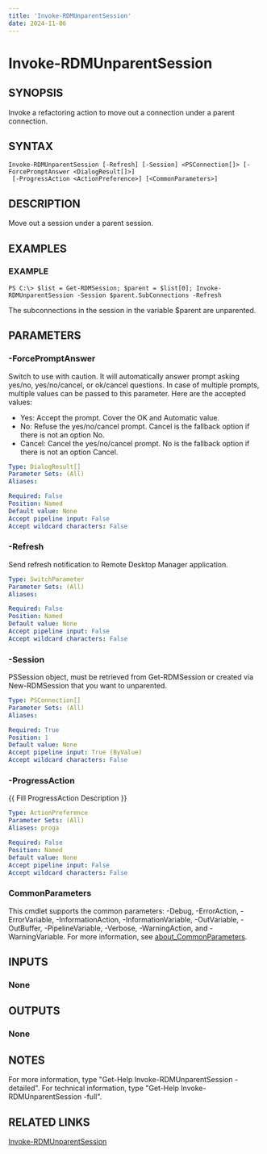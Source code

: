 ```yaml
---
title: 'Invoke-RDMUnparentSession'
date: 2024-11-06
---
```



# Invoke-RDMUnparentSession

## SYNOPSIS
Invoke a refactoring action to move out a connection under a parent connection.

## SYNTAX

```
Invoke-RDMUnparentSession [-Refresh] [-Session] <PSConnection[]> [-ForcePromptAnswer <DialogResult[]>]
 [-ProgressAction <ActionPreference>] [<CommonParameters>]
```

## DESCRIPTION
Move out a session under a parent session.

## EXAMPLES

### EXAMPLE
```
PS C:\> $list = Get-RDMSession; $parent = $list[0]; Invoke-RDMUnparentSession -Session $parent.SubConnections -Refresh
```

The subconnections in the session in the variable $parent are unparented.

## PARAMETERS

### -ForcePromptAnswer
Switch to use with caution.
It will automatically answer prompt asking yes/no, yes/no/cancel, or ok/cancel questions.
In case of multiple prompts, multiple values can be passed to this parameter.
Here are the accepted values:
- Yes: Accept the prompt.
Cover the OK and Automatic value.
- No: Refuse the yes/no/cancel prompt.
Cancel is the fallback option if there is not an option No.
- Cancel: Cancel the yes/no/cancel prompt.
No is the fallback option if there is not an option Cancel.

```yaml
Type: DialogResult[]
Parameter Sets: (All)
Aliases:

Required: False
Position: Named
Default value: None
Accept pipeline input: False
Accept wildcard characters: False
```

### -Refresh
Send refresh notification to Remote Desktop Manager application.

```yaml
Type: SwitchParameter
Parameter Sets: (All)
Aliases:

Required: False
Position: Named
Default value: None
Accept pipeline input: False
Accept wildcard characters: False
```

### -Session
PSSession object, must be retrieved from Get-RDMSession or created via New-RDMSession that you want to unparented.

```yaml
Type: PSConnection[]
Parameter Sets: (All)
Aliases:

Required: True
Position: 1
Default value: None
Accept pipeline input: True (ByValue)
Accept wildcard characters: False
```

### -ProgressAction
{{ Fill ProgressAction Description }}

```yaml
Type: ActionPreference
Parameter Sets: (All)
Aliases: proga

Required: False
Position: Named
Default value: None
Accept pipeline input: False
Accept wildcard characters: False
```

### CommonParameters
This cmdlet supports the common parameters: -Debug, -ErrorAction, -ErrorVariable, -InformationAction, -InformationVariable, -OutVariable, -OutBuffer, -PipelineVariable, -Verbose, -WarningAction, and -WarningVariable. For more information, see [about_CommonParameters](http://go.microsoft.com/fwlink/?LinkID=113216).

## INPUTS

### None
## OUTPUTS

### None
## NOTES
For more information, type "Get-Help Invoke-RDMUnparentSession -detailed".
For technical information, type "Get-Help Invoke-RDMUnparentSession -full".

## RELATED LINKS

[Invoke-RDMUnparentSession](http://127.0.0.1:1111/docs/Invoke-RDMUnparentSession/)

